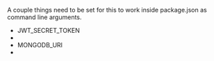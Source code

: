 A couple things need to be set for this to work inside package.json as command line arguments.
<ul>
  <li>
    JWT_SECRET_TOKEN
  <li/>
  <li>
    MONGODB_URI
  <li/>
<ul/>

